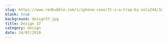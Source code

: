 ```yaml
---
slug: https://www.redbubble.com/i/iphone-case/It-s-a-trap-by-solo244/16493372.PM7U2
blank: true
background: design37.jpg
title: Design 37
category: design
date: 14/07/2018
---
```

